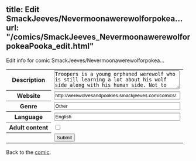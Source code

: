 title: Edit SmackJeeves/Nevermoonawerewolforpokea...
url: "/comics/SmackJeeves_NevermoonawerewolforpokeaPooka_edit.html"
---
Edit info for comic SmackJeeves/Nevermoonawerewolforpokea...

<form name="comic" action="http://gaepostmail.appspot.com/comic/" method="post">
<table class="comicinfo">
<tr>
<th>Description</th><td><textarea name="description" cols="40" rows="3">Troopers is a young orphaned werewolf who is still learning a lot about his wolf side along with his human side. Not to mention he's got the mysteries murders beast monster out for his blood. But atlest he has found another loving werewolf pack family( who prefer to be called Shifters) who taken him in and are treating him just like family. But that was before Trooper fell off that cliff into the icy river that carried him to a strange part of the woods. Were instead of other werewolf's and shifters, he meets the strange Pookies creatures. What are Pookies? What do they want with stray dogs? How will Trooper get back to his pack? Can he trust his knew friend Iggy the shy young Pooka who found him? Or is Trooper doomed to live the rest of his life as a Pookies pet dog ( even though he's a wolf) . and thats only if the Beast doesn't get him first. some pages are also on dabbycats at deviantart.com you can also read the original story (without drawsing) at thoughts.com under the blog dozzer. look for the same cover art</textarea></td>
</tr>
<tr>
<th>Website</th><td><input type="text" name="url" value="http://werewolvesandpookies.smackjeeves.com/comics/" size="40"/></td>
</tr>
<tr>
<th>Genre</th><td><input type="text" name="genre" value="Other" size="40"/></td>
</tr>
<tr>
<th>Language</th><td><input type="text" name="language" value="English" size="40"/></td>
</tr>
<tr>
<th>Adult content</th><td><input type="checkbox" name="adult" value="adult" /></td>
</tr>
<tr>
<th></th><td>
<input type="hidden" name="comic" value="SmackJeeves_NevermoonawerewolforpokeaPooka" />
<input type="submit" name="submit" value="Submit" />
</td>
</tr>
</table>
</form>

Back to the [comic](SmackJeeves_NevermoonawerewolforpokeaPooka.html).
